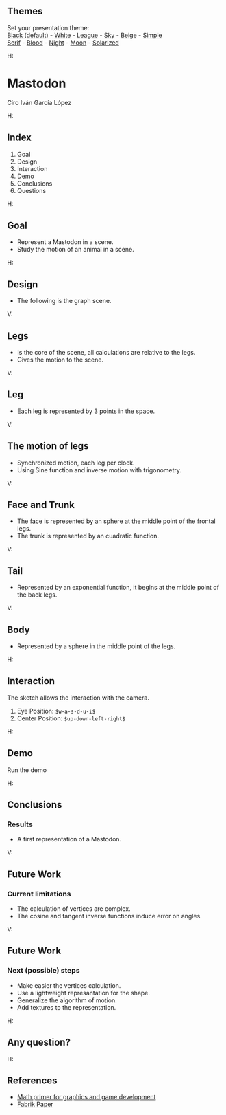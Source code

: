 <section id="themes">
	<h2>Themes</h2>
		<p>
			Set your presentation theme: <br>
			<!-- Hacks to swap themes after the page has loaded. Not flexible and only intended for the reveal.js demo deck. -->
                        <a href="#" onclick="document.getElementById('theme').setAttribute('href','css/theme/black.css'); return false;">Black (default)</a> -
			<a href="#" onclick="document.getElementById('theme').setAttribute('href','css/theme/white.css'); return false;">White</a> -
			<a href="#" onclick="document.getElementById('theme').setAttribute('href','css/theme/league.css'); return false;">League</a> -
			<a href="#" onclick="document.getElementById('theme').setAttribute('href','css/theme/sky.css'); return false;">Sky</a> -
			<a href="#" onclick="document.getElementById('theme').setAttribute('href','css/theme/beige.css'); return false;">Beige</a> -
			<a href="#" onclick="document.getElementById('theme').setAttribute('href','css/theme/simple.css'); return false;">Simple</a> <br>
			<a href="#" onclick="document.getElementById('theme').setAttribute('href','css/theme/serif.css'); return false;">Serif</a> -
			<a href="#" onclick="document.getElementById('theme').setAttribute('href','css/theme/blood.css'); return false;">Blood</a> -
			<a href="#" onclick="document.getElementById('theme').setAttribute('href','css/theme/night.css'); return false;">Night</a> -
			<a href="#" onclick="document.getElementById('theme').setAttribute('href','css/theme/moon.css'); return false;">Moon</a> -
			<a href="#" onclick="document.getElementById('theme').setAttribute('href','css/theme/solarized.css'); return false;">Solarized</a>
		</p>
</section>

H:

# Mastodon

Ciro Iván García López

H:

## Index

 1. Goal<!-- .element: class="fragment" data-fragment-index="1"-->
 2. Design<!-- .element: class="fragment" data-fragment-index="2"-->
 3. Interaction<!-- .element: class="fragment" data-fragment-index="3"-->
 4. Demo<!-- .element: class="fragment" data-fragment-index="4"-->
 5. Conclusions<!-- .element: class="fragment" data-fragment-index="5"-->
 6. Questions<!-- .element: class="fragment" data-fragment-index="6"-->

H:

## Goal

* Represent a Mastodon in a scene.
* Study the motion of an animal in a scene.

H:

## Design

* The following is the graph scene.
<div id='graph' >
</div>

V:

## Legs

* Is the core of the scene, all calculations are relative to the legs.
* Gives the motion to the scene.
<div id='legs_id' style="width:50%; margin:0 auto;"></div>

V: 
## Leg

* Each leg is represented by 3 points in the space.
<div id='leg_id'></div>

V:
## The motion of legs

* Synchronized motion, each leg per clock.
* Using Sine function and inverse motion with trigonometry.
<div id='motion_id' style="width:50%; margin:0 auto;"></div>

V: 
## Face and Trunk

* The face is represented by an sphere at the middle point of the frontal legs.
* The trunk is represented by an cuadratic function.
<div id='trunk_id' style="width:50%; margin:0 auto;"></div>

V: 
## Tail

* Represented by an exponential function, it begins at the middle point of the back legs.
<div id='tail_id' style="width:40%; margin:0 auto;"></div>

V:
## Body

* Represented by a sphere in the middle point of the legs.
<div id='body_id' style="width:50%; margin:0 auto;"></div>

H:

## Interaction

The sketch allows the interaction with the camera.

1. Eye Position: `$w-a-s-d-u-i$`
2. Center Position: `$up-down-left-right$`

H:

## Demo

Run the demo

H:

## Conclusions
### Results

* A first representation of a Mastodon.

V: 

## Future Work
### Current limitations

*  The calculation of vertices are complex.
*  The cosine and tangent inverse functions induce error on angles.

V:

## Future Work
### Next (possible) steps

* Make easier the vertices calculation.
* Use a lightweight represantation for the shape.
* Generalize the algorithm of motion. 
* Add textures to the representation.

H:

## Any question?

H:

## References

* [Math primer for graphics and game development](https://tfetimes.com/wp-content/uploads/2015/04/F.Dunn-I.Parberry-3D-Math-Primer-for-Graphics-and-Game-Development.pdf)
* [Fabrik Paper](http://www.andreasaristidou.com/publications/CUEDF-INFENG,%20TR-632.pdf)
